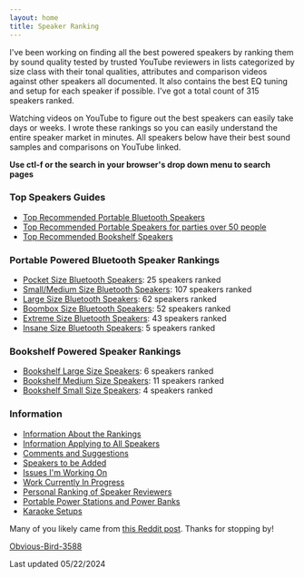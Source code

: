 ```yaml
---
layout: home
title: Speaker Ranking
---
```


I've been working on finding all the best powered speakers by ranking them by sound quality tested by trusted YouTube reviewers in lists categorized by size class with their tonal qualities, attributes and comparison videos against other speakers all documented. It also contains the best EQ tuning and setup for each speaker if possible. I've got a total count of 315 speakers ranked.

Watching videos on YouTube to figure out the best speakers can easily take days or weeks. I wrote these rankings so you can easily understand the entire speaker market in minutes. All speakers below have their best sound samples and comparisons on YouTube linked.

**Use ctl-f or the search in your browser's drop down menu to search pages**

### Top Speakers Guides

- [Top Recommended Portable Bluetooth Speakers](/top-recommended/)
- [Top Recommended Portable Speakers for parties over 50 people](/portable-party-speakers/)
- [Top Recommended Bookshelf Speakers](/bookshelf-top-recommended/)

### Portable Powered Bluetooth Speaker Rankings

- [Pocket Size Bluetooth Speakers](/pocket-size/): 25 speakers ranked
- [Small/Medium Size Bluetooth Speakers](/small-medium-size/): 107 speakers ranked
- [Large Size Bluetooth Speakers](/large-size/): 62 speakers ranked
- [Boombox Size Bluetooth Speakers](/boombox-size/): 52 speakers ranked
- [Extreme Size Bluetooth Speakers](/extreme-size/): 43 speakers ranked
- [Insane Size Bluetooth Speakers](/insane-size/): 5 speakers ranked

### Bookshelf Powered Speaker Rankings

- [Bookshelf Large Size Speakers](/bookshelf-large/): 6 speakers ranked
- [Bookshelf Medium Size Speakers](/bookshelf-medium/): 11 speakers ranked
- [Bookshelf Small Size Speakers](/bookshelf-small/): 4 speakers ranked

### Information

- [Information About the Rankings](/information-about-the-rankings/)
- [Information Applying to All Speakers](/information-applying-to-all-speakers/)
- [Comments and Suggestions](/comments-suggestions/)
- [Speakers to be Added](/speakers-to-be-added/)
- [Issues I'm Working On](/issues-im-working-on/)
- [Work Currently In Progress](/work-currently-in-progress/)
- [Personal Ranking of Speaker Reviewers](/personal-ranking-of-speaker-reviewers/)
- [Portable Power Stations and Power Banks](/portable-power-stations/)
- [Karaoke Setups](/karaoke-setups/)

Many of you likely came from [this Reddit post](https://www.reddit.com/r/WirelessSpeakers/comments/16zs2ol/ranking_all_battery_powered_wireless_speakers/). Thanks for stopping by!

[Obvious-Bird-3588](https://www.reddit.com/user/Obvious-Bird-3588)

Last updated 05/22/2024
